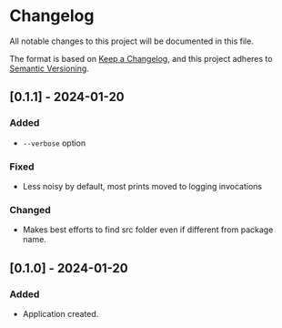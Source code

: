 # Changelog

All notable changes to this project will be documented in this file.

The format is based on [Keep a Changelog](https://keepachangelog.com/en/1.0.0/),
and this project adheres to [Semantic Versioning](https://semver.org/spec/v2.0.0.html).

## [0.1.1] - 2024-01-20

### Added

- `--verbose` option

### Fixed

- Less noisy by default, most prints moved to logging invocations

### Changed

- Makes best efforts to find src folder even if different from package name.


## [0.1.0] - 2024-01-20

### Added

- Application created.

